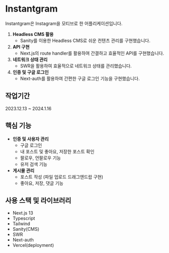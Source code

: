 # Instantgram

Instantgram은 Instagram을 모티브로 한 어플리케이션입니다.

1. **Headless CMS 활용**
    - Sanity를 이용한 Headless CMS로 쉬운 컨텐츠 관리를 구현했습니다.
2. **API 구현**
    - Next.js의 route handler를 활용하여 간결하고 효율적인 API를 구현했습니다.
3. **네트워크 상태 관리**
    - SWR을 활용하여 효율적으로 네트워크 상태를 관리했습니다.
4. **인증 및 구글 로그인**
    - Next-auth를 활용하여 간편한 구글 로그인 기능을 구현했습니다.

## 작업기간

2023.12.13 ~ 2024.1.16

## 핵심 기능

- **인증 및 사용자 관리**
    - 구글 로그인
    - 내 포스트 및 좋아요, 저장한 포스트 확인
    - 팔로우, 언팔로우 기능
    - 유저 검색 기능
- **게시물 관리**
    - 포스트 작성 (파일 업로드 드래그앤드랍 구현)
    - 좋아요, 저장, 댓글 기능

## 사용 스택 및 라이브러리

- Next.js 13
- Typescript
- Tailwind
- Sanity(CMS)
- SWR
- Next-auth
- Vercel(deployment)
